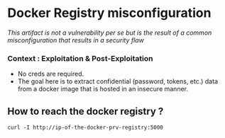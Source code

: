 # Docker Registry misconfiguration

*This artifact is not a vulnerability per se but is the result of a common misconfiguration that results in a security flaw* 

### Context : Exploitation & Post-Exploitation
  - No creds are required. 
  - The goal here is to extract confidential (password, tokens, etc.) data from a docker image that is hosted in an insecure manner.

## How to reach the docker registry ? 

```
curl -I http://ip-of-the-docker-prv-registry:5000
```
